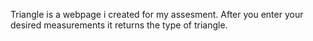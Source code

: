 Triangle is a webpage i created for my assesment. After you enter your desired measurements it returns the type of triangle.